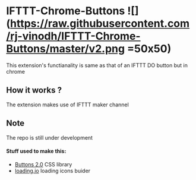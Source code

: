# IFTTT-Chrome-Buttons ![](https://raw.githubusercontent.com/rj-vinodh/IFTTT-Chrome-Buttons/master/v2.png =50x50)
This extension's functianality is same as that of an IFTTT DO button but in chrome

## How it works ?
The extension makes use of IFTTT maker channel

## Note
The repo is still under development


#### Stuff used to make this:
 * [Buttons 2.0](https://github.com/alexwolfe/Buttons/) CSS library
 * [loading.io](http://loading.io/) loading icons buider
